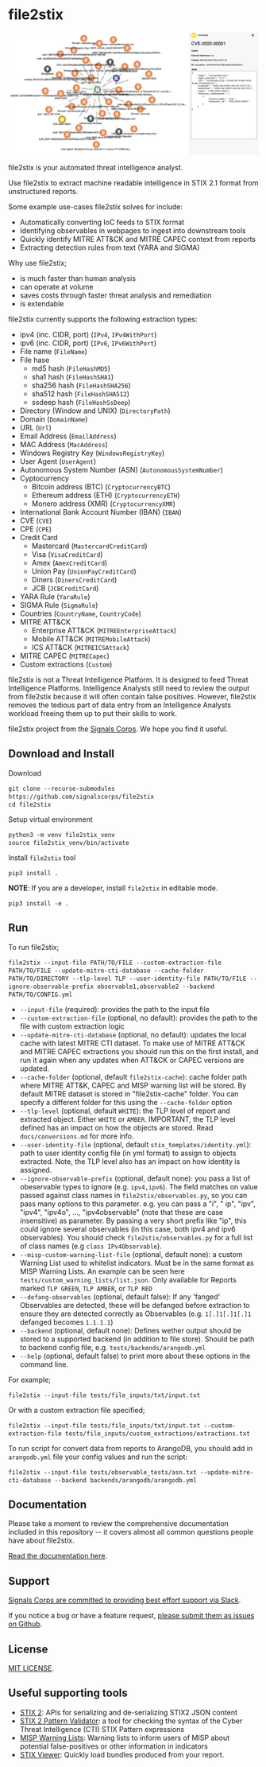 # file2stix

![](/docs/assets/img/extraction-screenshot.png)

file2stix is your automated threat intelligence analyst.

Use file2stix to extract machine readable intelligence in STIX 2.1 format from unstructured reports.

Some example use-cases file2stix solves for include:

* Automatically converting IoC feeds to STIX format
* Identifying observables in webpages to ingest into downstream tools
* Quickly identify MITRE ATT&CK and MITRE CAPEC context from reports
* Extracting detection rules from text (YARA and SIGMA)

Why use file2stix;

* is much faster than human analysis
* can operate at volume
* saves costs through faster threat analysis and remediation
* is extendable

file2stix currently supports the following extraction types:

* ipv4 (inc. CIDR, port) (`IPv4`, `IPv4WithPort`)
* ipv6 (inc. CIDR, port) (`IPv6`, `IPv6WithPort`)
* File name (`FileName`)
* File hase
	* md5 hash (`FileHashMD5`)
	* sha1 hash (`FileHashSHA1`)
	* sha256 hash (`FileHashSHA256`)
	* sha512 hash (`FileHashSHA512`)
	* ssdeep hash (`FileHashSsDeep`)
* Directory (Window and UNIX) (`DirectoryPath`)
* Domain (`DomainName`)
* URL (`Url`)
* Email Address (`EmailAddress`)
* MAC Address (`MacAddress`)
* Windows Registry Key (`WindowsRegistryKey`)
* User Agent (`UserAgent`)
* Autonomous System Number (ASN) (`AutonomousSystemNumber`)
* Cyptocurrency
	* Bitcoin address (BTC) (`CryptocurrencyBTC`)
	* Ethereum address (ETH) (`CryptocurrencyETH`)
	* Monero address (XMR) (`CryptocurrencyXMR`)
* International Bank Account Number (IBAN) (`IBAN`)
* CVE (`CVE`)
* CPE (`CPE`)
* Credit Card
	* Mastercard (`MastercardCreditCard`)
	* Visa (`VisaCreditCard`)
	* Amex (`AmexCreditCard`)
	* Union Pay (`UnionPayCreditCard`)
	* Diners (`DinersCreditCard`)
	* JCB (`JCBCreditCard`)
* YARA Rule (`YaraRule`)
* SIGMA Rule (`SigmaRule`)
* Countries (`CountryName`, `CountryCode`)
* MITRE ATT&CK
	* Enterprise ATT&CK (`MITREEnterpriseAttack`)
	* Mobile ATT&CK (`MITREMobileAttack`)
	* ICS ATT&CK (`MITREICSAttack`)
* MITRE CAPEC (`MITRECapec`)
* Custom extractions (`Custom`)

file2stix is not a Threat Intelligence Platform. It is designed to feed Threat Intelligence Platforms. Intelligence Analysts still need to review the output from file2stix because it will often contain false positives. However, file2stix removes the tedious part of data entry from an Intelligence Analysts workload freeing them up to put their skills to work.

file2stix project from the [Signals Corps](https://www.signalscorps.com/). We hope you find it useful.

## Download and Install

Download

```shell
git clone --recurse-submodules https://github.com/signalscorps/file2stix
cd file2stix
```

Setup virtual environment

```shell
python3 -m venv file2stix_venv
source file2stix_venv/bin/activate
```

Install `file2stix` tool

```shell
pip3 install .
```

**NOTE**: If you are a developer, install `file2stix` in editable mode.

```shell
pip3 install -e .
```

## Run

To run file2stix;

```shell
file2stix --input-file PATH/TO/FILE --custom-extraction-file PATH/TO/FILE --update-mitre-cti-database --cache-folder PATH/TO/DIRECTORY --tlp-level TLP --user-identity-file PATH/TO/FILE --ignore-observable-prefix observable1,observable2 --backend PATH/TO/CONFIG.yml
```

* `--input-file` (required): provides the path to the input file
* `--custom-extraction-file` (optional, no default): provides the path to the file with custom extraction logic
* `--update-mitre-cti-database` (optional, no default): updates the local cache with latest MITRE CTI dataset. To make use of MITRE ATT&CK and MITRE CAPEC extractions you should run this on the first install, and run it again when any updates when ATT&CK or CAPEC versions are updated.
* `--cache-folder` (optional, default `file2stix-cache`): cache folder path where MITRE ATT&K, CAPEC and MISP warning list will be stored. By default MITRE dataset is stored in "file2stix-cache" folder. You can specify a different folder for this using the `--cache-folder` option
* `--tlp-level` (optional, default `WHITE`): the TLP level of report and extracted object. Either `WHITE` or `AMBER`. IMPORTANT, the TLP level defined has an impact on how the objects are stored. Read `docs/conversions.md` for more info.
* `--user-identity-file` (optional, default `stix_templates/identity.yml`): path to user identity config file (in yml format) to assign to objects extracted. Note, the TLP level also has an impact on how identity is assigned.
* `--ignore-observable-prefix` (optional, default none): you pass a list of obeservable types to ignore (e.g. `ipv4,ipv6`). The field matches on value passed against class names in `file2stix/observables.py`, so you can pass many options to this parameter. e.g. you can pass a  "i", " ip", "ipv", "ipv4", "ipv4o", ..., "ipv4observable" (note that these are case insensitive) as parameter. By passing a very short prefix like "ip", this could ignore several observables (in this case, both ipv4 and ipv6 observables). You should check `file2stix/observables.py` for a full list of class names (e.g `class IPv4Observable`).
* `--misp-custom-warning-list-file` (optional, default none): a custom Warning List used to whitelist indicators. Must be in the same format as MISP Warning Lists. An example can be seen here `tests/custom_warning_lists/list.json`. Only available for Reports marked `TLP GREEN`, `TLP AMBER`, or `TLP RED`
* `--defang-observables` (optional, default false): If any 'fanged' Observables are detected, these will be defanged before extraction to ensure they are detected correctly as Observables (e.g. `1[.]1[.]1[.]1` defanged becomes `1.1.1.1`)
* `--backend` (optional, default none): Defines wether output should be stored to a supported backend (in addition to file store). Should be path to backend config file, e.g. `tests/backends/arangodb.yml`
* `--help` (optional, default false) to print more about these options in the command line.

For example;

```shell
file2stix --input-file tests/file_inputs/txt/input.txt
```

Or with a custom extraction file specified;

```shell
file2stix --input-file tests/file_inputs/txt/input.txt --custom-extraction-file tests/file_inputs/custom_extractions/extractions.txt
````

To run script for convert data from reports to ArangoDB, you should add in `arangodb.yml` file your config values and run the script:

```shell
file2stix --input-file tests/observable_tests/asn.txt --update-mitre-cti-database --backend backends/arangodb/arangodb.yml
```

## Documentation

Please take a moment to review the comprehensive documentation included in this repository -- it covers almost all common questions people have about file2stix.

[Read the documentation here](/docs/index.md).

## Support

[Signals Corps are committed to providing best effort support via Slack](https://join.slack.com/t/signalscorps-public/shared_invite/zt-1exnc12ww-9RKR6aMgO57GmHcl156DAA).

If you notice a bug or have a feature request, [please submit them as issues on Github](https://github.com/signalscorps/file2stix/issues).

## License

[MIT LICENSE](/LICENSE).

## Useful supporting tools

* [STIX 2](https://pypi.org/project/stix2/): APIs for serializing and de-serializing STIX2 JSON content
* [STIX 2 Pattern Validator](https://pypi.org/project/stix2-patterns/): a tool for checking the syntax of the Cyber Threat Intelligence (CTI) STIX Pattern expressions
* [MISP Warning Lists](https://github.com/MISP/misp-warninglists): Warning lists to inform users of MISP about potential false-positives or other information in indicators
* [STIX Viewer](https://github.com/traut/stixview): Quickly load bundles produced from your report.